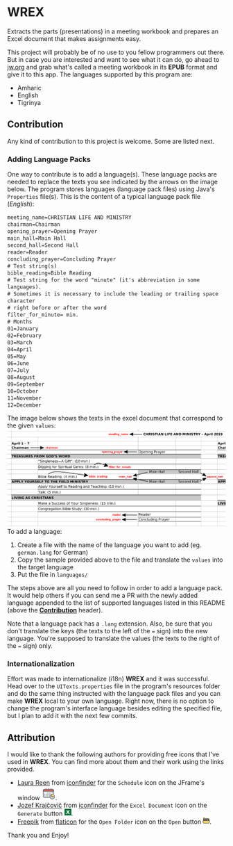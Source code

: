 # WREX
Extracts the parts (presentations) in a meeting workbook and prepares an Excel document that makes assignments easy.

This project will probably be of no use to you fellow programmers out there. But in case you are interested and want to see what it can do, go ahead to [jw.org](http://jw.org) and grab what's called a meeting workbook in its **EPUB** format and give it to this app. The languages supported by this program are:

 - Amharic
 - English
 - Tigrinya

## Contribution
Any kind of contribution to this project is welcome. Some are listed next.
### Adding Language Packs
One way to contribute is to add a language(s). These language packs are needed to replace the texts you see indicated by the arrows on the image below. The program stores languages (language pack files) using Java's `Properties` file(s). This is the content of a typical language pack file (*English*):

    meeting_name=CHRISTIAN LIFE AND MINISTRY  
    chairman=Chairman  
    opening_prayer=Opening Prayer  
    main_hall=Main Hall  
    second_hall=Second Hall  
    reader=Reader  
    concluding_prayer=Concluding Prayer  
    # Test string(s)  
    bible_reading=Bible Reading  
    # Test string for the word "minute" (it's abbreviation in some languages).
    # Sometimes it is necessary to include the leading or trailing space character
    # right before or after the word
    filter_for_minute= min.  
    # Months  
    01=January  
    02=February  
    03=March  
    04=April  
    05=May  
    06=June  
    07=July  
    08=August  
    09=September  
    10=October  
    11=November  
    12=December
The image below shows the texts in the excel document that correspond to the given `values`:
![An image showing which value goes into which cell(s)](docs/index.png)
To add a language:
 1. Create a file with the name of the language you want to add (eg. `german.lang` for German)
 2. Copy the sample provided above to the file and translate the `values` into the target language
 3. Put the file in `languages/`

The steps above are all you need to follow in order to add a language pack. It would help others if you can send me a PR with the newly added language appended to the list of supported languages listed in this README (above the  [**Contribution**](#contribution)  header).

Note that a language pack has a `.lang` extension. Also, be sure that you don't translate the keys (the texts to the left of the `=` sign) into the new language. You're supposed to translate the values (the texts to the right of the `=` sign) only.

### Internationalization
Effort was made to internationalize (i18n) <b>WREX</b> and it was successful. Head over to the `UITexts.properties` file in the program's
resources folder and do the same thing instructed with the language pack files and you can make <b>WREX</b> local to your own language. Right now, there is no option to change the program's interface language besides editing the specified file, but I plan to add it with the next few commits.

## Attribution
I would like to thank the following authors for providing free icons that I've used in **WREX**. You can find more about them and their work using the links provided.
- [Laura Reen](https://www.iconfinder.com/laurareen) from [iconfinder](https://www.iconfinder.com) for the `Schedule` icon on the JFrame's window ![JFrame Icon](src/main/resources/icons/frameIcon.png).
- [Jozef Krajčovič](https://www.iconfinder.com/Jozef89) from [iconfinder](https://www.iconfinder.com) for the `Excel Document` icon on the `Generate` button ![Excel Document Icon](src/main/resources/icons/generateExcel.png).
- [Freepik](https://www.freepik.com/home) from [flaticon](https://www.flaticon.com)  for the `Open Folder` icon on the `Open` button ![Open Folder Icon](src/main/resources/icons/openFile.png).

Thank you and Enjoy!
